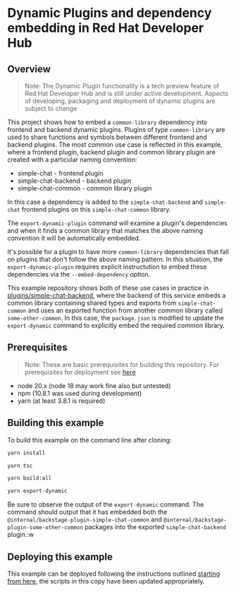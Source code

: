 # Dynamic Plugins and dependency embedding in Red Hat Developer Hub

## Overview

> Note: The Dynamic Plugin functionality is a tech preview feature of Red Hat Developer Hub and is still under active development.  Aspects of developing, packaging and deployment of dynamic plugins are subject to change

This project shows how to embed a `common-library` dependency into frontend and backend dynamic plugins.  Plugins of type `common-library` are used to share functions and symbols between different frontend and backend plugins.  The most common use case is reflected in this example, where a frontend plugin, backend plugin and common library plugin are created with a particular naming convention:

* simple-chat - frontend plugin
* simple-chat-backend - backend plugin
* simple-chat-common - common library plugin

In this case a dependency is added to the `simple-chat-backend` and `simple-chat` frontend plugins on this `simple-chat-common` library.  

The `export-dynamic-plugin` command will examine a plugin's dependencies and when it finds a common library that matches the above naming convention it will be automatically embedded.

It's possible for a plugin to have more `common-library` dependencies that fall on plugins that don't follow the above naming pattern.  In this situation, the `export-dynamic-plugin` requires explicit instructution to embed these dependencies via the `--embed-dependency` option.

This example repository shows both of these use cases in practice in [plugins/simple-chat-backend](./plugins/simple-chat-backend/), where the backend of this service embeds a common library containing shared types and exports from `simple-chat-common` and uses an exported function from another common library called `some-other-common`.  In this case, the `package.json` is modified to update the `export-dynamic` command to explicitly embed the required common library.

## Prerequisites

> Note: These are basic prerequisites for building this repository.  For prerequisites for deployment see [here](https://github.com/gashcrumb/dynamic-plugins-getting-started?tab=readme-ov-file#prerequisites)

* node 20.x (node 18 may work fine also but untested)
* npm (10.8.1 was used during development)
* yarn (at least 3.8.1 is required)

## Building this example

To build this example on the command line after cloning:

```bash
yarn install
```

```bash
yarn tsc
```

```bash
yarn build:all
```

```bash
yarn export-dynamic
```

Be sure to observe the output of the `export-dynamic` command.  The command should output that it has embedded both the `@internal/backstage-plugin-simple-chat-common` and `@internal/backstage-plugin-some-other-common` packages into the exported `simple-chat-backend` plugin.:w

## Deploying this example

This example can be deployed following the instructions outlined [starting from here](https://github.com/gashcrumb/dynamic-plugins-getting-started?tab=readme-ov-file#phase-4---dynamic-plugin-deployment), the scripts in this copy have been updated appropriately.
